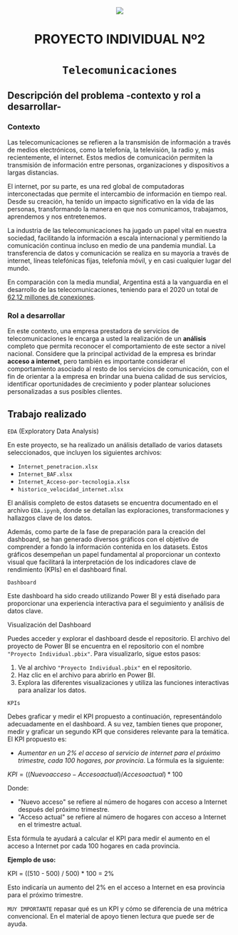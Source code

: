<p align='center'>
<img src ="https://d31uz8lwfmyn8g.cloudfront.net/Assets/logo-henry-white-lg.png">
<p>

<h1 align='center'><b>PROYECTO INDIVIDUAL Nº2</b></h1>

# <h1 align="center">**`Telecomunicaciones`**</h1>

## **Descripción del problema -contexto y rol a desarrollar-**

### **Contexto**

Las telecomunicaciones se refieren a la transmisión de información a través de medios electrónicos, como la telefonía, la televisión, la radio y, más recientemente, el internet. Estos medios de comunicación permiten la transmisión de información entre personas, organizaciones y dispositivos a largas distancias.

El internet, por su parte, es una red global de computadoras interconectadas que permite el intercambio de información en tiempo real. Desde su creación, ha tenido un impacto significativo en la vida de las personas, transformando la manera en que nos comunicamos, trabajamos, aprendemos y nos entretenemos.

La industria de las telecomunicaciones ha jugado un papel vital en nuestra sociedad, facilitando la información a escala internacional y permitiendo la comunicación continua incluso en medio de una pandemia mundial. La transferencia de datos y comunicación se realiza en su mayoría a través de internet, líneas telefónicas fijas, telefonía móvil, y en casi cualquier lugar del mundo. 

En comparación con la media mundial, Argentina está a la vanguardia en el desarrollo de las telecomunicaciones, teniendo para el 2020 un total de [62,12 millones de conexiones](https://www.datosmundial.com/america/argentina/telecomunicacion.php). 


### **Rol a desarrollar**

En este contexto, una empresa prestadora de servicios de telecomunicaciones le encarga a usted la realización de un **análisis** completo que permita reconocer el comportamiento de este sector a nivel nacional. Considere que la principal actividad de la empresa es brindar **acceso a internet**, pero también es importante considerar el comportamiento asociado al resto de los servicios de comunicación, con el fin de orientar a la empresa en brindar una buena calidad de sus servicios, identificar oportunidades de crecimiento y poder plantear soluciones personalizadas a sus posibles clientes.

## **Trabajo realizado**

`EDA` (Exploratory Data Analysis)

En este proyecto, se ha realizado un análisis detallado de varios datasets seleccionados, que incluyen los siguientes archivos:

- `Internet_penetracion.xlsx`
- `Internet_BAF.xlsx`
- `Internet_Acceso-por-tecnologia.xlsx`
- `historico_velocidad_internet.xlsx`

El análisis completo de estos datasets se encuentra documentado en el archivo `EDA.ipynb`, donde se detallan las exploraciones, transformaciones y hallazgos clave de los datos.

Además, como parte de la fase de preparación para la creación del dashboard, se han generado diversos gráficos con el objetivo de comprender a fondo la información contenida en los datasets. Estos gráficos desempeñan un papel fundamental al proporcionar un contexto visual que facilitará la interpretación de los indicadores clave de rendimiento (KPIs) en el dashboard final.

`Dashboard`

Este dashboard ha sido creado utilizando Power BI y está diseñado para proporcionar una experiencia interactiva para el seguimiento y análisis de datos clave.

Visualización del Dashboard

Puedes acceder y explorar el dashboard desde el repositorio. El archivo del proyecto de Power BI se encuentra en el repositorio con el nombre `"Proyecto Individual.pbix"`. Para visualizarlo, sigue estos pasos:

1. Ve al archivo `"Proyecto Individual.pbix"` en el repositorio.
2. Haz clic en el archivo para abrirlo en Power BI.
3. Explora las diferentes visualizaciones y utiliza las funciones interactivas para analizar los datos.

`KPIs`

Debes graficar y medir el KPI propuesto a continuación, representándolo adecuadamente en el dashboard. A su vez, tambíen tienes que proponer, medir y graficar un segundo KPI que consideres relevante para la temática. 
El KPI propuesto es:
- *Aumentar en un 2% el acceso al servicio de internet para el próximo trimestre, cada 100 hogares, por provincia*.
La fórmula es la siguiente:

 $`KPI = ((Nuevo acceso - Acceso actual) / Acceso actual) * 100`$
 
Donde:

- "Nuevo acceso" se refiere al número de hogares con acceso a Internet después del próximo trimestre.
- "Acceso actual" se refiere al número de hogares con acceso a Internet en el trimestre actual.

Esta fórmula te ayudará a calcular el KPI para medir el aumento en el acceso a Internet por cada 100 hogares en cada provincia.

**Ejemplo de uso:**

KPI = ((510 - 500) / 500) * 100 = 2%

Esto indicaría un aumento del 2% en el acceso a Internet en esa provincia para el próximo trimestre.

`MUY IMPORTANTE` repasar qué es un KPI y cómo se diferencia de una métrica convencional. En el material de apoyo tienen lectura que puede ser de ayuda.</small>



